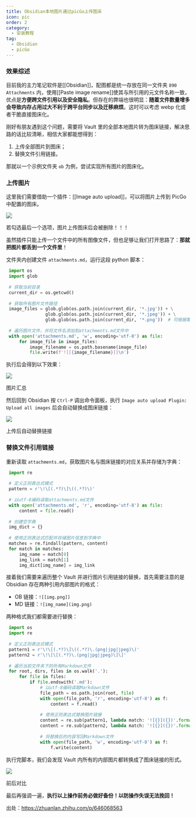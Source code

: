 ```yaml
---
title: Obsidian本地图片通过picGo上传图床
icon: pic
order: 2
category:
  - 安装教程
tag:
  - Obsidian
  - picGo
---
```


### 效果综述

目前我的主力笔记软件是[[Obsidian]]，配图都是统一存放在同一文件夹 `890 Attachments` 内，使用[[Paste image rename]]使其与所引用的元文件名称一致，优点是**方便跨文件引用以及安全隐私**。但存在的弊端也很明显：**随着文件数量增多会导致内存占用过大不利于跨平台同步以及迁移麻烦**。这时可以考虑 webp 化或者干脆直接图床化。

刚好有朋友遇到这个问题，需要将 Vault 里的全部本地图片转为图床链接，解决思路的话比较清晰，相信大家都能想得到：

1. 上传全部图片到图床；
2. 替换文件引用链接。

那就以一个示例文件夹 `ob` 为例，尝试实现所有图片的图床化。

### 上传图片

这里我们需要借助一个插件：[[Image auto upload]]，可以将图片上传到 PicGo 中配置的图床。

![](https://pic2.zhimg.com/80/v2-331c4279a55a99ab3692fe8dc4ad8475_1440w.webp)

若勾选最后一个选项，图片上传图床后会被删除！！！

虽然插件只能上传一个文件中的所有图像文件，但也足够让我们打开思路了：**那就把图片都丢到一个文件里**！

文件夹内创建文件 `attachments.md`，运行这段 python 脚本：

```python
 import os
 import glob
 ​
 # 获取当前目录
 current_dir = os.getcwd()
 ​
 # 获取所有图片文件路径
 image_files = glob.glob(os.path.join(current_dir, '*.jpg')) + \
               glob.glob(os.path.join(current_dir, '*.jpeg')) + \
               glob.glob(os.path.join(current_dir, '*.png'))  # 可根据需要添加其他图片格式的glob语句
 ​
 # 遍历图片文件，并将文件名添加到attachments.md文件中
 with open('attachments.md', 'w', encoding='utf-8') as file:
     for image_file in image_files:
         image_filename = os.path.basename(image_file)
         file.write(f'![[{image_filename}]]\n')
```

执行后会得到以下效果：

![](https://pic1.zhimg.com/80/v2-bcc89b9880e2fdcafd476d758fe372a8_1440w.webp)

图片汇总

然后回到 Obsidian 按 `Ctrl-P` 调出命令面板，执行 `Image auto upload Plugin: Upload all images` 后会自动替换成图床链接：

![](https://pic3.zhimg.com/80/v2-f45acd103c8ffbb0aea543bc672427e2_1440w.webp)

上传后自动替换链接

### 替换文件引用链接

重新读取 `attachments.md`，获取图片名与图床链接的对应关系并存储为字典：

```python
 import re
 ​
 # 定义正则表达式模式
 pattern = r'\!\[(.*?)\]\((.*?)\)'
 ​
 # 以utf-8编码读取attachments.md文件
 with open('attachments.md', 'r', encoding='utf-8') as file:
     content = file.read()
 ​
 # 创建空字典
 img_dict = {}
 ​
 # 使用正则表达式匹配并存储图片信息到字典中
 matches = re.findall(pattern, content)
 for match in matches:
     img_name = match[0]
     img_link = match[1]
     img_dict[img_name] = img_link
```

接着我们需要来遍历整个 Vault 并进行图片引用链接的替换，首先需要注意的是 Obsidian 存在两种引用内部图片的格式：

- OB 链接：`![[img.png]]`
- MD 链接：`![img_name](img.png)`

两种格式我们都需要进行替换：

```python
 import os
 import re
 ​
 # 定义正则表达式模式
 pattern1 = r'\!\[(.*?)\]\((.*?)\.(png|jpg|jpeg)\)'
 pattern2 = r'\!\[\[(.*?)\.(png|jpg|jpeg)\]\]'
 ​
 # 遍历当前文件夹下的所有Markdown文件
 for root, dirs, files in os.walk('.'):
     for file in files:
         if file.endswith('.md'):
             # 以utf-8编码读取Markdown文件
             file_path = os.path.join(root, file)
             with open(file_path, 'r', encoding='utf-8') as f:
                 content = f.read()
 ​
             # 使用正则表达式替换图片链接
             content = re.sub(pattern1, lambda match: '![{}]({})'.format(match.group(2), img_dict.get(match.group(2), '')), content)
             content = re.sub(pattern2, lambda match: '![{}]({})'.format(match.group(1), img_dict.get(match.group(1), '')), content)
 ​
             # 将替换后的内容写回Markdown文件
             with open(file_path, 'w', encoding='utf-8') as f:
                 f.write(content)
```

执行完脚本，我们会发现 Vault 内所有的内部图片都转换成了图床链接的形式。

![](https://pic3.zhimg.com/80/v2-2c6afcf09490201540c5937b5c23d332_1440w.webp)

前后对比

最后再强调一遍，**执行以上操作前务必做好备份！以防操作失误无法挽回！**

出处：https://zhuanlan.zhihu.com/p/646068563
